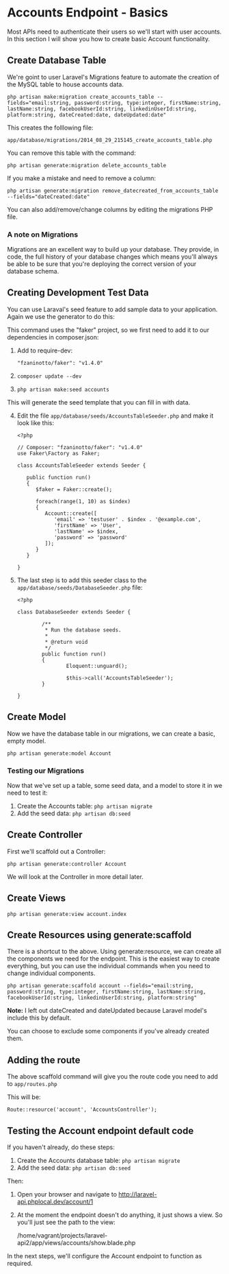 Accounts Endpoint - Basics
====================================

Most APIs need to authenticate their users so we'll start with user accounts. In this section I will show you how to create basic Account functionality.

Create Database Table
---------------------

We're goint to user Laravel's Migrations feature to automate the creation of the MySQL table to house accounts data.

`php artisan make:migration create_accounts_table --fields="email:string, password:string, type:integer, firstName:string, lastName:string, facebookUserId:string, linkedinUserId:string, platform:string, dateCreated:date, dateUpdated:date"`

This creates the folllowing file:

`app/database/migrations/2014_08_29_215145_create_accounts_table.php`

You can remove this table with the command:

`php artisan generate:migration delete_accounts_table`

If you make a mistake and need to remove a column:

`php artisan generate:migration remove_datecreated_from_accounts_table --fields="dateCreated:date"`

You can also add/remove/change columns by editing the migrations PHP file.

### A note on Migrations

Migrations are an excellent way to build up your database. They provide, in code, the full history of your database changes which means you'll always be able to be sure that you're deploying the correct version of your database schema.

Creating Development Test Data
----------

You can use Laraval's seed feature to add sample data to your application. Again we use the generator to do this:

This command uses the "faker" project, so we first need to add it to our dependencies in composer.json:

1. Add to require-dev:

   `"fzaninotto/faker": "v1.4.0"`

2. `composer update --dev`

3. `php artisan make:seed accounts`

This will generate the seed template that you can fill in with data.

4. Edit the file `app/database/seeds/AccountsTableSeeder.php` and make it look like this:

   ```
   <?php

   // Composer: "fzaninotto/faker": "v1.4.0"
   use Faker\Factory as Faker;

   class AccountsTableSeeder extends Seeder {

      public function run()
      {
         $faker = Faker::create();

         foreach(range(1, 10) as $index)
         {
            Account::create([
               'email' => 'testuser' . $index . '@example.com',
               'firstName' => 'User',
               'lastName' => $index,
               'password' => 'password'
            ]);
         }
      }

   }

   ```

5. The last step is to add this seeder class to the `app/database/seeds/DatabaseSeeder.php` file:

   ```
   <?php

   class DatabaseSeeder extends Seeder {

           /**
            * Run the database seeds.
            *
            * @return void
            */
           public function run()
           {
                   Eloquent::unguard();

                   $this->call('AccountsTableSeeder');
           }

   }
   ```

Create Model
--------------
Now we have the database table in our migrations, we can create a basic, empty model.

`php artisan generate:model Account`

### Testing our Migrations

Now that we've set up a table, some seed data, and a model to store it in we need to test it:

1. Create the Accounts table: `php artisan migrate`
2. Add the seed data: `php artisan db:seed`

Create Controller
------------------

First we'll scaffold out a Controller:

`php artisan generate:controller Account`

We will look at the Controller in more detail later.

Create Views
---------------

`php artisan generate:view account.index`

Create Resources using generate:scaffold
----------------
There is a shortcut to the above. Using generate:resource, we can create all the components we need for the endpoint. This is the easiest way to create everything, but you can use the individual commands when you need to change individual components.

`php artisan generate:scaffold account --fields="email:string, password:string, type:integer, firstName:string, lastName:string, facebookUserId:string, linkedinUserId:string, platform:string"`

**Note:** I left out dateCreated and dateUpdated because Laravel model's include this by default.

You can choose to exclude some components if you've already created them.

Adding the route
---------------------
The above scaffold command will give you the route code you need to add to `app/routes.php`

This will be:

`Route::resource('account', 'AccountsController');`

Testing the Account endpoint default code
-------------------------------

If you haven't already, do these steps:
1. Create the Accounts database table: `php artisan migrate`
2. Add the seed data: `php artisan db:seed`

Then:

1. Open your browser and navigate to http://laravel-api.phplocal.dev/account/1
2. At the moment the endpoint doesn't do anything, it just shows a view. So you'll just see the path to the view:

   /home/vagrant/projects/laravel-api2/app/views/accounts/show.blade.php

In the next steps, we'll configure the Account endpoint to function as required.
